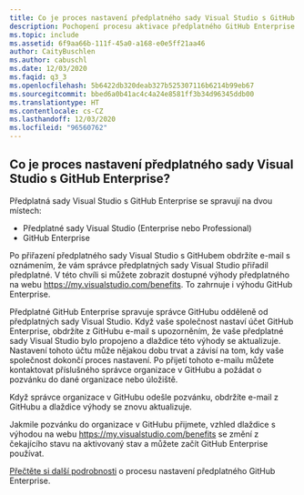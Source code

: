 ```yaml
---
title: Co je proces nastavení předplatného sady Visual Studio s GitHub Enterprise?
description: Pochopení procesu aktivace předplatného GitHub Enterprise
ms.topic: include
ms.assetid: 6f9aa66b-111f-45a0-a168-e0e5ff21aa46
author: CaityBuschlen
ms.author: cabuschl
ms.date: 12/03/2020
ms.faqid: q3_3
ms.openlocfilehash: 5b6422db320deab327b525307116b6214b99eb67
ms.sourcegitcommit: bbed6a0b41ac4c4a24e8581ff3b34d96345ddb00
ms.translationtype: HT
ms.contentlocale: cs-CZ
ms.lasthandoff: 12/03/2020
ms.locfileid: "96560762"
---
```

## <a name="what-is-the-visual-studio-subscriptions-with-github-enterprise-setup-process"></a>Co je proces nastavení předplatného sady Visual Studio s GitHub Enterprise? 

Předplatná sady Visual Studio s GitHub Enterprise se spravují na dvou místech:  
- Předplatné sady Visual Studio (Enterprise nebo Professional)  
- GitHub Enterprise  

Po přiřazení předplatného sady Visual Studio s GitHubem obdržíte e-mail s oznámením, že vám správce předplatných sady Visual Studio přiřadil předplatné. V této chvíli si můžete zobrazit dostupné výhody předplatného na webu <https://my.visualstudio.com/benefits>. To zahrnuje i výhodu GitHub Enterprise. 

Předplatné GitHub Enterprise spravuje správce GitHubu odděleně od předplatných sady Visual Studio. Když vaše společnost nastaví účet GitHub Enterprise, obdržíte z GitHubu e-mail s upozorněním, že vaše předplatné sady Visual Studio bylo propojeno a dlaždice této výhody se aktualizuje. Nastavení tohoto účtu může nějakou dobu trvat a závisí na tom, kdy vaše společnost dokončí proces nastavení. Po přijetí tohoto e-mailu můžete kontaktovat příslušného správce organizace v GitHubu a požádat o pozvánku do dané organizace nebo úložiště. 

Když správce organizace v GitHubu odešle pozvánku, obdržíte e-mail z GitHubu a dlaždice výhody se znovu aktualizuje. 

Jakmile pozvánku do organizace v GitHubu přijmete, vzhled dlaždice s výhodou na webu <https://my.visualstudio.com/benefits> se změní z čekajícího stavu na aktivovaný stav a můžete začít GitHub Enterprise používat. 

[Přečtěte si další podrobnosti](https://docs.microsoft.com/visualstudio/subscriptions/access-github) o procesu nastavení předplatného GitHub Enterprise. 